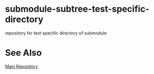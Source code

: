 # submodule-subtree-test-specific-directory
repository for test specific directory of submodule 
# See Also
[Main Repository](https://github.com/artificial-lua/submodule-subtree-test-main)